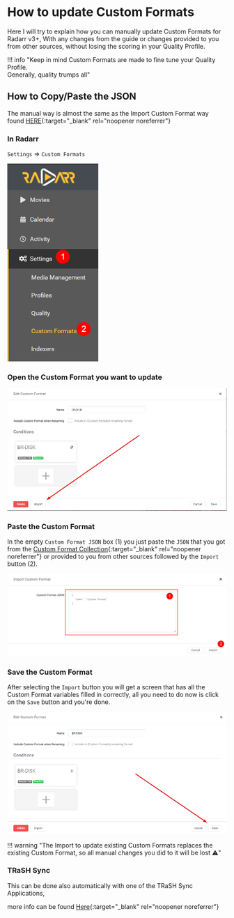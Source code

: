 # How to update Custom Formats

Here I will try to explain how you can manually update Custom Formats for Radarr v3+, With any changes from the guide or changes provided to you from other sources, without losing the scoring in your Quality Profile.

!!! info "Keep in mind Custom Formats are made to fine tune your Quality Profile.<br>Generally, quality trumps all"

## How to Copy/Paste the JSON

The manual way is almost the same as the Import Custom Format way found [HERE](/Radarr/Radarr-import-custom-formats/){:target="_blank" rel="noopener noreferrer"}

### In Radarr

`Settings` => `Custom Formats`

![cf-settings-cf](images/cf-settings-cf.png)

### Open the Custom Format you want to update

![!Import To Update](images/cf-import-to-update.png)

### Paste the Custom Format

In the empty `Custom Format JSON` box (1) you just paste the `JSON` that you got from the [Custom Format Collection](/Radarr/Radarr-collection-of-custom-formats/){:target="_blank" rel="noopener noreferrer"} or provided to you from other sources followed by the `Import` button (2).

![cf-import-cf](images/cf-import-cf.png)

### Save the Custom Format

After selecting the `Import` button you will get a screen that has all the Custom Format variables filled in correctly, all you need to do now is click on the `Save` button and you're done.

![cf-import-done](images/cf-import-done.png)

!!! warning "The Import to update existing Custom Formats replaces the existing Custom Format, so all manual changes you did to it will be lost :warning:"

### TRaSH Sync

This can be done also automatically with one of the TRaSH Sync Applications,

more info can be found [Here](/Guide-Sync/){:target="_blank" rel="noopener noreferrer"}
